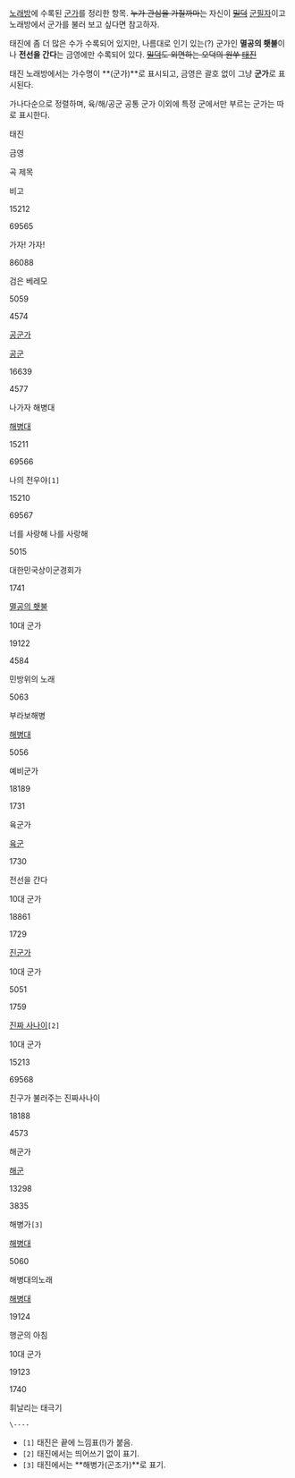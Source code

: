 [노래방](%EB%85%B8%EB%9E%98%EB%B0%A9.md)에 수록된 [군가](%EA%B5%B0%EA%B0%80.md)를
정리한 항목. <del>누가 관심을 가질까마는</del> 자신이 <del>[밀덕](%EB%B0%80%EB%8D%95.md)</del>
[군필자](%EA%B5%B0%ED%95%84%EC%9E%90.md)이고 노래방에서 군가를 불러 보고 싶다면 참고하자.

태진에 좀 더 많은 수가 수록되어 있지만, 나름대로 인기 있는(?) 군가인 **멸공의 횃불**이나 **전선을 간다**는 금영에만 수록되어
있다. <del>[밀덕](%EB%B0%80%EB%8D%95.md)도 외면하는 오덕의 원쑤
[태진](%ED%83%9C%EC%A7%84%EB%85%B8%EB%9E%98%EB%B0%A9.md)</del>

태진 노래방에서는 가수명이 **(군가)**로 표시되고, 금영은 괄호 없이 그냥 **군가**로 표시된다.

가나다순으로 정렬하며, 육/해/공군 공통 군가 이외에 특정 군에서만 부르는 군가는 따로 표시한다.

태진

금영

곡 제목

비고

15212

69565

가자! 가자!

86088

검은 베레모

5059

4574

[공군가](%EA%B3%B5%EA%B5%B0%EA%B0%80.md)

[공군](%EA%B3%B5%EA%B5%B0.md)

16639

4577

나가자 해병대

[해병대](%ED%95%B4%EB%B3%91%EB%8C%80.md)

15211

69566

나의 전우야`[1]`

15210

69567

너를 사랑해 나를 사랑해

5015

대한민국상이군경회가

1741

[멸공의 횃불](%EB%A9%B8%EA%B3%B5%EC%9D%98%20%ED%9A%83%EB%B6%88.md)

10대 군가

19122

4584

민방위의 노래

5063

부라보해병

[해병대](%ED%95%B4%EB%B3%91%EB%8C%80.md)

5056

예비군가

18189

1731

육군가

[육군](%EC%9C%A1%EA%B5%B0.md)

1730

전선을 간다

10대 군가

18861

1729

[진군가](%EC%A7%84%EA%B5%B0%EA%B0%80.md)

10대 군가

5051

1759

[진짜 사나이](%EC%A7%84%EC%A7%9C%20%EC%82%AC%EB%82%98%EC%9D%B4.md)`[2]`

10대 군가

15213

69568

친구가 불러주는 진짜사나이

18188

4573

해군가

[해군](%ED%95%B4%EA%B5%B0.md)

13298

3835

해병가`[3]`

[해병대](%ED%95%B4%EB%B3%91%EB%8C%80.md)

5060

해병대의노래

[해병대](%ED%95%B4%EB%B3%91%EB%8C%80.md)

19124

행군의 아침

10대 군가

19123

1740

휘날리는 태극기

`\----`

  * `[1]` 태진은 끝에 느낌표(!)가 붙음.
  * `[2]` 태진에서는 띄어쓰기 없이 표기.
  * `[3]` 태진에서는 **해병가(곤조가)**로 표기.


